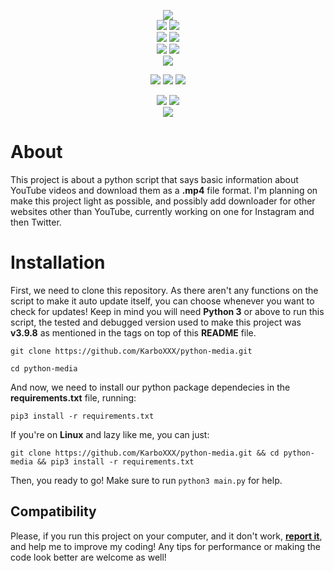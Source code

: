 <p align='center'>
<img href='https://www.python.org/downloads/release/python-398/' src='https://img.shields.io/badge/python-v3.9.8-important'/>
<br>
<img href='https://pytube.io/en/latest/user/install.html' src='https://img.shields.io/badge/pytube-v11.0.1-informational'/>
<img href='https://pypi.org/project/termcolor/' src='https://img.shields.io/badge/termcolor-v1.1.0-informational'/>
<br>
<img src='https://img.shields.io/badge/Windows-compatible%20(not tested)-inactive?logo=windows'/>
<img src='https://img.shields.io/badge/MacOS-incompatible-critical?logo=macos'/>
<br>
<img src='https://img.shields.io/badge/Debian-compatible-sucess?logo=debian'/>
<img src='https://img.shields.io/badge/Ubuntu%2020.04-compatible-sucess?logo=ubuntu'/>
<br>
<img href='https://github.com/KarboXXX/python-media/issues' src='https://img.shields.io/badge/contributions-welcome-important'/>
</p>
<p align='center'>
<img href='#' src='https://img.shields.io/badge/Youtube-Working-sucess?logo=youtube&style=for-the-badge'/>
<img href='#' src='https://img.shields.io/badge/Instagram-Development-informational?logo=instagram&style=for-the-badge'/>
<img href='#' src='https://img.shields.io/badge/Twitter-Development-informational?logo=twitter&style=for-the-badge'/>

</p>

</p>
<p align='center'>
<img src='https://forthebadge.com/images/badges/made-with-python.svg'/> <img src='https://forthebadge.com/images/badges/open-source.svg'/> <br>
<img src='https://forthebadge.com/images/badges/you-didnt-ask-for-this.svg'/>
</p>

# About
This project is about a python script that says basic information about YouTube videos and download them as a **.mp4** file format. I'm planning on make this project light as possible, and possibly add downloader for other websites other than YouTube, currently working on one for Instagram and then Twitter.

# Installation
First, we need to clone this repository. As there aren't any functions on the script to make it auto update itself, you can choose whenever you want to check for updates! Keep in mind you will need **Python 3** or above to run this script, the tested and debugged version used to make this project was **v3.9.8** as mentioned in the tags on top of this **README** file.
```
git clone https://github.com/KarboXXX/python-media.git
```
```
cd python-media
```
And now, we need to install our python package dependecies in the **requirements.txt** file, running:
```
pip3 install -r requirements.txt
```
If you're on **Linux** and lazy like me, you can just:
```
git clone https://github.com/KarboXXX/python-media.git && cd python-media && pip3 install -r requirements.txt
```
Then, you ready to go! Make sure to run ```python3 main.py``` for help.

## Compatibility
Please, if you run this project on your computer, and it don't work, [**report it**](https://github.com/KarboXXX/python-media/issues), and help me to improve my coding! Any tips for performance or making the code look better are welcome as well!
